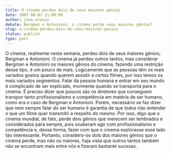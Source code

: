 ```yaml
---
title: O cinema perdeu dois de seus maiores gênios
date: 2007-08-03 21:00:00
author: jose.araujo
debate: Bergman e Antonioni: o cinema perde seus maiores gênios?
slug: o-cinema-perdeu-dois-de-seus-maiores-genios
status: publish 
type: post
---
```


O cinema, realmente nesta semana, perdeu dois de seus maiores gênios; Bergman e Antonioni. O cinema já perdeu outros tantos, mas considerar Bergman e Antonioni os maiores gênios do cinema, fazendo uma restrição desse tipo, é um pouco de mais. Logicamente que as pessoas têm os mais variados gostos quando querem assistir a certos filmes, por isso temos os mais variados segmentos. Falar da pessoa humana e entrar em seu mundo é complicado de ser explicado, mormente quando se transporta para o cinema. É preciso dizer que poucos são os diretores que conseguem transpor tanto profissionalismo e competência em matéria de ser humano, como era o caso de Bergman e Antonioni. Porém, necessário se faz dizer que nem sempre falar do ser humano é garantia de que todos irão entender o que um filme quer transmitir a respeito do mesmo. Por isso, digo que o cinema mundial, de fato, perde dois gênios que merecem ser lembrados e considerados para sempre, pois souberam agir com profissionalismo e competência e, dessa forma, fazer com que o cinema explorasse esse lado tão interessante. Portanto, considero-os dois dos maiores gênios que o cinema perde, mas não os maiores, haja vista que outros tantos também não se encontram mais entre nós e fizeram bastante sucesso.
